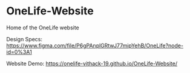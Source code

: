 # OneLife-Website
Home of the OneLife website

Design Specs: https://www.figma.com/file/P6gPAnplGRtwJ77mipYehB/OneLife?node-id=0%3A1

Website Demo: https://onelife-vithack-19.github.io/OneLife-Website/
